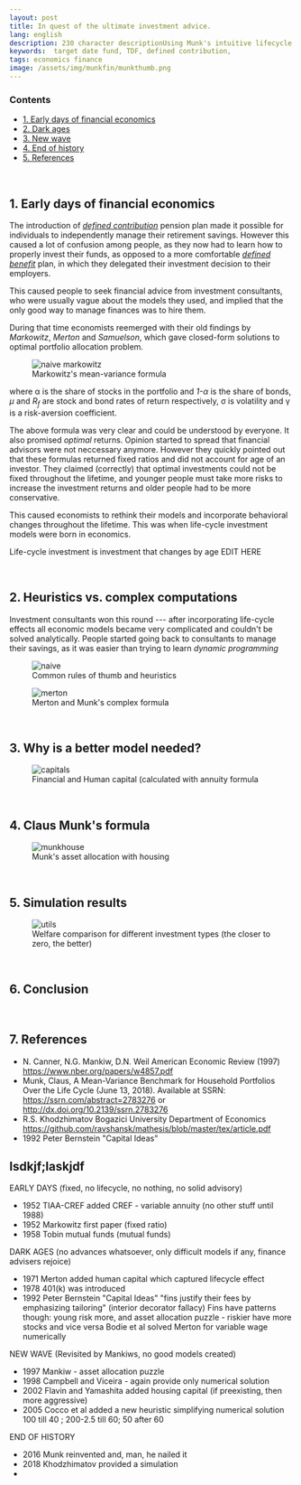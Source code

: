 ```yaml
---
layout: post
title: In quest of the ultimate investment advice.
lang: english
description: 230 character descriptionUsing Munk's intuitive lifecycle investment model to increase savings an untold history of a  Silent war between financial consultants and academic economists
keywords:  target date fund, TDF, defined contribution, 
tags: economics finance
image: /assets/img/munkfin/munkthumb.png
---
```



### Contents
<ul class="index">
<li><a href="#early">1. Early days of financial economics</a></li>
<li><a href="#dark">2. Dark ages</a></li>
<li><a href="#wave">3. New wave</a></li>
<li><a href="#end">4. End of history</a></li>
<li><a href="#refs">5. References</a></li>
</ul>



<a name="early"></a><br>
## 1. Early days of financial economics

The introduction of [_defined contribution_](https://en.wikipedia.org/wiki/Defined_contribution_plan) pension plan made it possible for individuals to independently manage their retirement savings. However this caused a lot of confusion among people, as they now had to learn how to properly invest their funds, as opposed to a more comfortable [_defined benefit_](https://en.wikipedia.org/wiki/Defined_benefit_pension_plan) plan, in which they delegated their investment decision to their employers.  

This caused people to seek financial advice from investment consultants, who were usually vague about the models they used, and implied that the only good way to manage finances was to hire them.  

During that time economists reemerged with their old findings by _Markowitz_, _Merton_ and _Samuelson_, which gave closed-form solutions to optimal portfolio allocation problem.  

<figure class="blog">
	<img src="/assets/img/munkfin/markowitz.png" alt="naive markowitz">
	<figcaption>Markowitz's mean-variance formula</figcaption>
</figure>

where &alpha; is the share of stocks in the portfolio and _1-&alpha;_ is the share of bonds, _&mu;_ and _R<sub>f</sub>_ are stock and bond rates of return respectively, &sigma; is volatility and &gamma; is a risk-aversion coefficient.  

The above formula was very clear and could be understood by everyone. It also promised _optimal_ returns. Opinion started to spread that financial advisors were not neccessary anymore. However they quickly pointed out that these formulas returned fixed ratios and did not account for age of an investor. They claimed (correctly) that optimal investments could not be fixed throughout the lifetime, and younger people must take more risks to increase the investment returns and older people had to be more conservative.  

This caused economists to rethink their models and incorporate behavioral changes throughout the lifetime. This was when life-cycle investment models were born in economics.

<div class="highlighted">Life-cycle investment is investment that changes by age EDIT HERE</div>


<a name="types"></a><br>
## 2. Heuristics vs. complex computations

Investment consultants won this round --- after incorporating life-cycle effects all economic models became very complicated and couldn't be solved analytically. People started going back to consultants to manage their savings, as it was easier than trying to learn _dynamic programming_ 

<figure class="blog">
	<img src="/assets/img/munkfin/naive.png" alt="naive">
	<figcaption>Common rules of thumb and heuristics</figcaption>
</figure>

<figure class="blog">
	<img src="/assets/img/munkfin/mertonmunk.png" alt="merton">
	<figcaption>Merton and Munk's complex formula</figcaption>
</figure>

<a name="issues"></a><br>
## 3. Why is a better model needed?

<figure class="blog">
	<img src="/assets/img/munkfin/capital.png" alt="capitals">
	<figcaption>Financial and Human capital (calculated with annuity formula</figcaption>
</figure>

<a name="munk"></a><br>
## 4. Claus Munk's formula


<figure class="blog">
	<img src="/assets/img/munkfin/munkhouse.png" alt="munkhouse">
	<figcaption>Munk's asset allocation with housing</figcaption>
</figure>

<a name="simulation"></a><br>
## 5. Simulation results


<figure class="blog">
	<img src="/assets/img/munkfin/utils.png" alt="utils">
	<figcaption>Welfare comparison for different investment types (the closer to zero, the better)</figcaption>
</figure>


<a name="conclusion"></a><br>
## 6. Conclusion


<a name="references"></a><br>
## 7. References
- N. Canner, N.G. Mankiw, D.N. Weil American Economic Review (1997) https://www.nber.org/papers/w4857.pdf
- Munk, Claus, A Mean-Variance Benchmark for Household Portfolios Over the Life Cycle (June 13, 2018). Available at SSRN: https://ssrn.com/abstract=2783276 or http://dx.doi.org/10.2139/ssrn.2783276 
- R.S. Khodzhimatov Bogazici University Department of Economics https://github.com/ravshansk/mathesis/blob/master/tex/article.pdf
- 1992 Peter Bernstein "Capital Ideas"

















## lsdkjf;laskjdf

EARLY DAYS (fixed, no lifecycle, no nothing, no solid advisory)
- 1952 TIAA-CREF added CREF - variable annuity (no other stuff until 1988)
- 1952 Markowitz first paper (fixed ratio)
- 1958 Tobin mutual funds (mutual funds)

DARK AGES (no advances whatsoever, only difficult models if any, finance advisers rejoice)
- 1971 Merton added human capital which captured lifecycle effect
- 1978 401(k) was introduced
- 1992
	Peter Bernstein "Capital Ideas" "fins justify their fees by emphasizing tailoring" (interior decorator fallacy)
	Fins have patterns though: young risk more, and asset allocation puzzle - riskier have more stocks and vice versa
	Bodie et al solved Merton for variable wage numerically

NEW WAVE (Revisited by Mankiws, no good models created)
- 1997 Mankiw - asset allocation puzzle
- 1998 Campbell and Viceira - again provide only numerical solution
- 2002 Flavin and Yamashita added housing capital (if preexisting, then more aggressive)
- 2005 Cocco et al added a new heuristic simplifying numerical solution 100 till 40 ; 200-2.5 till 60; 50 after 60


END OF HISTORY
- 2016 Munk reinvented and, man, he nailed it
- 2018 Khodzhimatov provided a simulation 
- 
